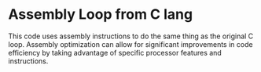 # Assembly Loop from C lang

This code uses assembly instructions to do the same thing as the original C loop. Assembly optimization can allow for significant improvements in code efficiency by taking advantage of specific processor features and instructions.